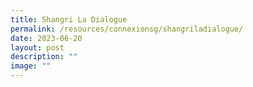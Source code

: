 ```yaml
---
title: Shangri La Dialogue
permalink: /resources/connexionsg/shangriladialogue/
date: 2023-06-20
layout: post
description: ""
image: ""
---
```

